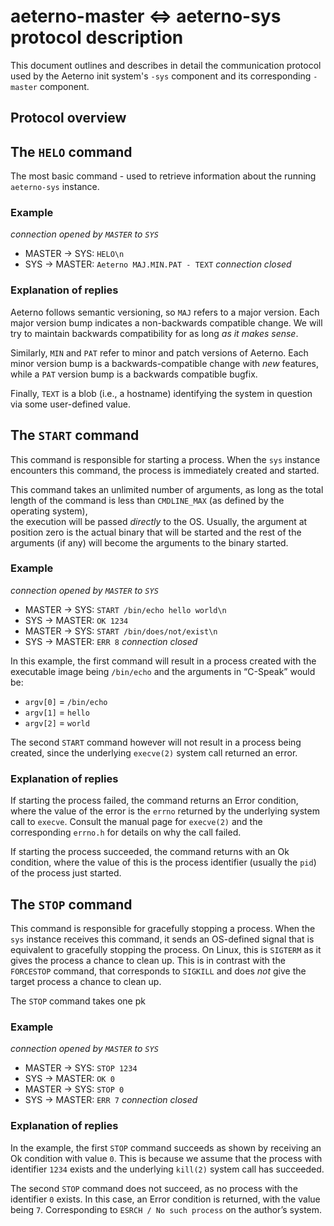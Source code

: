 # aeterno-master <=> aeterno-sys protocol description

This document outlines and describes in detail the communication protocol used
by the Aeterno init system's `-sys` component and its corresponding `-master`
component.

## Protocol overview

## The `HELO` command

The most basic command - used to retrieve information about the running
`aeterno-sys` instance.

### Example

*connection opened by `MASTER` to `SYS`*
- MASTER -> SYS: `HELO\n`
- SYS -> MASTER: `Aeterno MAJ.MIN.PAT - TEXT`
*connection closed*

### Explanation of replies

Aeterno follows semantic versioning, so `MAJ` refers to a major version. Each
major version bump indicates a non-backwards compatible change. We will try to
maintain backwards compatibility for as long *as it makes sense*.

Similarly, `MIN` and `PAT` refer to minor and patch versions of Aeterno. Each
minor version bump is a backwards-compatible change with _new_ features, while
a `PAT` version bump is a backwards compatible bugfix.

Finally, `TEXT` is a blob (i.e., a hostname) identifying the system in question
via some user-defined value.

## The `START` command

This command is responsible for starting a process. When the `sys` instance
encounters this command, the process is immediately created and started.

This command takes an unlimited number of arguments, as long as the total length 
of the command is less than `CMDLINE_MAX` (as defined by the operating system),  
the execution will be passed _directly_ to the OS. Usually, the argument at
position zero is the actual binary that will be started and the rest of the
arguments (if any) will become the arguments to the binary started.

### Example

*connection opened by `MASTER` to `SYS`*
- MASTER -> SYS: `START /bin/echo hello world\n`
- SYS -> MASTER: `OK 1234`
- MASTER -> SYS: `START /bin/does/not/exist\n`
- SYS -> MASTER: `ERR 8`
*connection closed*

In this example, the first command will result in a process created with
the executable image being `/bin/echo` and the arguments in “C-Speak” would be:

- `argv[0]` = `/bin/echo`
- `argv[1]` = `hello`
- `argv[2]` = `world`

The second `START` command however will not result in a process being created,
since the underlying `execve(2)` system call returned an error.

### Explanation of replies

If starting the process failed, the command returns an Error condition, where
the value of the error is the `errno` returned by the underlying system call to
`execve`. Consult the manual page for `execve(2)` and the corresponding
`errno.h` for details on why the call failed.

If starting the process succeeded, the command returns with an Ok condition,
where the value of this is the process identifier (usually the `pid`) of the
process just started.

## The `STOP` command

This command is responsible for gracefully stopping a process. When the `sys`
instance receives this command, it sends an OS-defined signal that is equivalent
to gracefully stopping the process. On Linux, this is `SIGTERM` as it gives the
process a chance to clean up. This is in contrast with the `FORCESTOP` command,
that corresponds to `SIGKILL` and does *not* give the target process a chance
to clean up.

The `STOP` command takes one pk

### Example

*connection opened by `MASTER` to `SYS`*
- MASTER -> SYS: `STOP 1234`
- SYS -> MASTER: `OK 0`
- MASTER -> SYS: `STOP 0`
- SYS -> MASTER: `ERR 7`
*connection closed*

### Explanation of replies

In the example, the first `STOP` command succeeds as shown by receiving an Ok
condition with value `0`. This is because we assume that the process with
identifier `1234` exists and the underlying `kill(2)` system call has succeeded.

The second `STOP` command does not succeed, as no process with the identifier `0` exists. In this case, an Error condition is returned, with the value being `7`. Corresponding to `ESRCH / No such process` on the author’s system.
